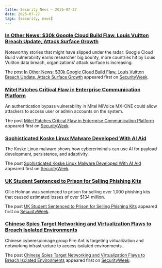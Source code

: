 ```yaml
---
title: Security News – 2025-07-27
date: 2025-07-27
tags: [security, news]
---
```


### [In Other News: $30k Google Cloud Build Flaw, Louis Vuitton Breach Update, Attack Surface Growth](https://www.securityweek.com/in-other-news-30k-google-cloud-build-flaw-louis-vuitton-breach-update-attack-surface-growth/)

<p>Noteworthy stories that might have slipped under the radar: Google Cloud Build vulnerability earns researcher big bounty, more countries hit by Louis Vuitton data breach, organizations’ attack surface is increasing. </p>
<p>The post <a href="https://www.securityweek.com/in-other-news-30k-google-cloud-build-flaw-louis-vuitton-breach-update-attack-surface-growth/">In Other News: $30k Google Cloud Build Flaw, Louis Vuitton Breach Update, Attack Surface Growth</a> appeared first on <a href="https://www.securityweek.com">SecurityWeek</a>.</p>

### [Mitel Patches Critical Flaw in Enterprise Communication Platform](https://www.securityweek.com/mitel-patches-critical-flaw-in-enterprise-communication-platform/)

<p>An authentication bypass vulnerability in Mitel MiVoice MX-ONE could allow attackers to access user or admin accounts on the system.</p>
<p>The post <a href="https://www.securityweek.com/mitel-patches-critical-flaw-in-enterprise-communication-platform/">Mitel Patches Critical Flaw in Enterprise Communication Platform</a> appeared first on <a href="https://www.securityweek.com">SecurityWeek</a>.</p>

### [Sophisticated Koske Linux Malware Developed With AI Aid](https://www.securityweek.com/sophisticated-koske-linux-malware-developed-with-ai-aid/)

<p>The Koske Linux malware shows how cybercriminals can use AI for payload development, persistence, and adaptivity.</p>
<p>The post <a href="https://www.securityweek.com/sophisticated-koske-linux-malware-developed-with-ai-aid/">Sophisticated Koske Linux Malware Developed With AI Aid</a> appeared first on <a href="https://www.securityweek.com">SecurityWeek</a>.</p>

### [UK Student Sentenced to Prison for Selling Phishing Kits](https://www.securityweek.com/uk-student-sentenced-to-prison-for-selling-phishing-kits/)

<p>Ollie Holman was sentenced to prison for selling over 1,000 phishing kits that caused estimated losses of over $134 million.</p>
<p>The post <a href="https://www.securityweek.com/uk-student-sentenced-to-prison-for-selling-phishing-kits/">UK Student Sentenced to Prison for Selling Phishing Kits</a> appeared first on <a href="https://www.securityweek.com">SecurityWeek</a>.</p>

### [Chinese Spies Target Networking and Virtualization Flaws to Breach Isolated Environments](https://www.securityweek.com/chinese-spies-target-networking-and-virtualization-flaws-to-breach-isolated-environments/)

<p>Chinese cyberespionage group Fire Ant is targeting virtualization and networking infrastructure to access isolated environments.</p>
<p>The post <a href="https://www.securityweek.com/chinese-spies-target-networking-and-virtualization-flaws-to-breach-isolated-environments/">Chinese Spies Target Networking and Virtualization Flaws to Breach Isolated Environments</a> appeared first on <a href="https://www.securityweek.com">SecurityWeek</a>.</p>

